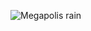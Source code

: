 
![Megapolis rain](https://github.com/user-attachments/assets/91a7e110-e73a-4fdf-b900-827a3c2f77a1)
